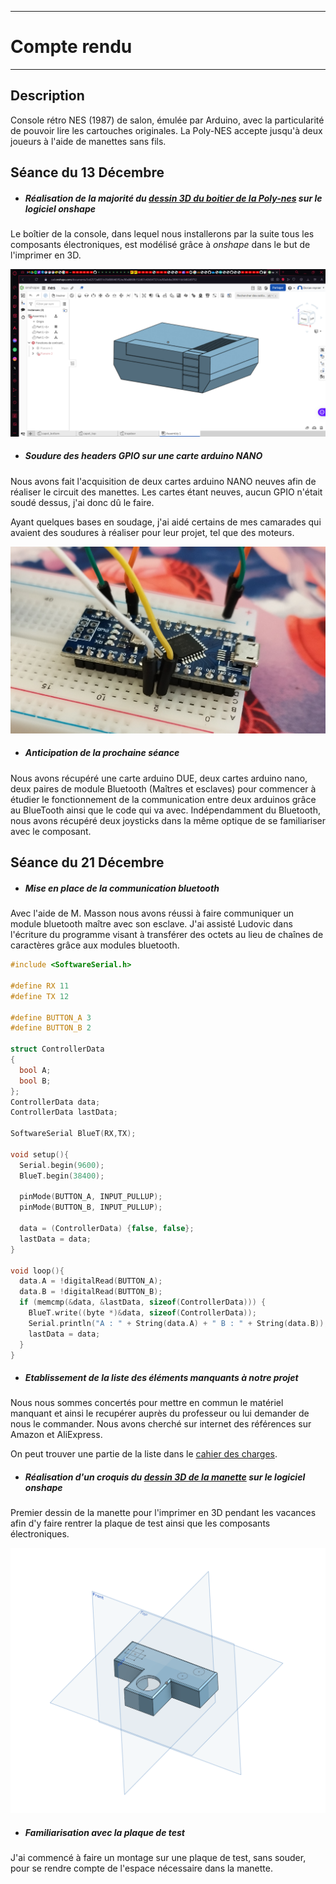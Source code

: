 *******************
# Compte rendu 
*******************

## Description

Console rétro NES (1987) de salon, émulée par Arduino, avec la particularité de pouvoir lire les cartouches originales. La Poly-NES accepte jusqu'à deux joueurs à l'aide de manettes sans fils.

## Séance du 13 Décembre

  - ##### Réalisation de la majorité du [dessin 3D du boitier de la Poly-nes](/boitier) sur le logiciel *onshape*
  Le boîtier de la console, dans lequel nous installerons par la suite tous les composants électroniques, est modélisé grâce à *onshape* dans le but de l'imprimer en 3D.
  
![nes3d](/documentation/Images/nes3d.png)
  
  - ##### Soudure des headers GPIO sur une carte arduino NANO
  Nous avons fait l'acquisition de deux cartes arduino NANO neuves afin de réaliser le circuit des manettes. Les cartes étant neuves, aucun GPIO n'était soudé
 dessus, j'ai donc dû le faire.
 
  Ayant quelques bases en soudage, j'ai aidé certains de mes camarades qui avaient des soudures à réaliser pour leur projet, tel que des moteurs.
  
![pinNanoD](/documentation/Images/pinNanoD.png)

 - ##### Anticipation de la prochaine séance

  Nous avons récupéré une carte arduino DUE, deux cartes arduino nano, deux paires de module Bluetooth (Maîtres et esclaves) pour commencer à étudier le fonctionnement de la communication entre deux arduinos grâce au BlueTooth ainsi que le code qui va avec.
  Indépendamment du Bluetooth, nous avons récupéré deux joysticks dans la même optique de se familiariser avec le composant.

## Séance du 21 Décembre


  - ##### Mise en place de la communication bluetooth
  Avec l'aide de M. Masson nous avons réussi à faire communiquer un module bluetooth maître avec son esclave.
  J'ai assisté Ludovic dans l'écriture du programme visant à transférer des octets au lieu de chaînes de caractères grâce aux modules bluetooth.
  ```cpp
  #include <SoftwareSerial.h>

  #define RX 11
  #define TX 12
  
  #define BUTTON_A 3
  #define BUTTON_B 2
  
  struct ControllerData
  {
    bool A;
    bool B;
  };
  ControllerData data;
  ControllerData lastData;
  
  SoftwareSerial BlueT(RX,TX);
  
  void setup(){
    Serial.begin(9600);
    BlueT.begin(38400);
  
    pinMode(BUTTON_A, INPUT_PULLUP);
    pinMode(BUTTON_B, INPUT_PULLUP);
  
    data = (ControllerData) {false, false};
    lastData = data;
  }
  
  void loop(){
    data.A = !digitalRead(BUTTON_A);
    data.B = !digitalRead(BUTTON_B);
    if (memcmp(&data, &lastData, sizeof(ControllerData))) {
      BlueT.write((byte *)&data, sizeof(ControllerData));
      Serial.println("A : " + String(data.A) + " B : " + String(data.B));
      lastData = data;
    }
  }
  ```
  

    
  - ##### Etablissement de la liste des éléments manquants à notre projet
  Nous nous sommes concertés pour mettre en commun le matériel manquant et ainsi le recupérer auprès du professeur ou lui demander de nous le commander.
  Nous avons cherché sur internet des références sur Amazon et AliExpress.
  
  On peut trouver une partie de la liste dans le [cahier des charges](/cahier_des_charges.md).

  - ##### Réalisation d'un croquis du [dessin 3D de la manette](/boitier/manette) sur le logiciel *onshape*
  Premier dessin de la manette pour l'imprimer en 3D pendant les vacances afin d'y faire rentrer la plaque de test ainsi que les composants électroniques.
  
![nes3d](/documentation/Images/nes3d2.png)

  
  - ##### Familiarisation avec la plaque de test
  J'ai commencé à faire un montage sur une plaque de test, sans souder, pour se rendre compte de l'espace nécessaire dans la manette. 

